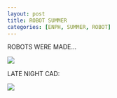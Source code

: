 ```yaml
---
layout: post
title: ROBOT SUMMER
categories: [ENPH, SUMMER, ROBOT]
---
```

ROBOTS WERE MADE... 

![]({{page./assets/image/lookinSexy.png}})

LATE NIGHT CAD:

![]({{page./assets/image/lateNight.png}})

